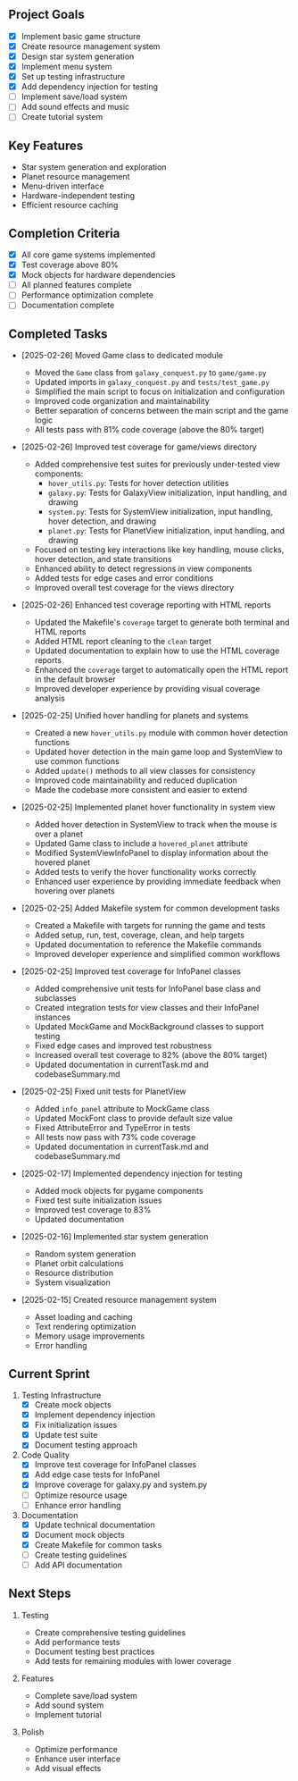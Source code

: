 ## Project Goals
- [x] Implement basic game structure
- [x] Create resource management system
- [x] Design star system generation
- [x] Implement menu system
- [x] Set up testing infrastructure
- [x] Add dependency injection for testing
- [ ] Implement save/load system
- [ ] Add sound effects and music
- [ ] Create tutorial system

## Key Features
- Star system generation and exploration
- Planet resource management
- Menu-driven interface
- Hardware-independent testing
- Efficient resource caching

## Completion Criteria
- [x] All core game systems implemented
- [x] Test coverage above 80%
- [x] Mock objects for hardware dependencies
- [ ] All planned features complete
- [ ] Performance optimization complete
- [ ] Documentation complete

## Completed Tasks
- [2025-02-26] Moved Game class to dedicated module
  - Moved the `Game` class from `galaxy_conquest.py` to `game/game.py`
  - Updated imports in `galaxy_conquest.py` and `tests/test_game.py`
  - Simplified the main script to focus on initialization and configuration
  - Improved code organization and maintainability
  - Better separation of concerns between the main script and the game logic
  - All tests pass with 81% code coverage (above the 80% target)

- [2025-02-26] Improved test coverage for game/views directory
  - Added comprehensive test suites for previously under-tested view components:
    - `hover_utils.py`: Tests for hover detection utilities
    - `galaxy.py`: Tests for GalaxyView initialization, input handling, and drawing
    - `system.py`: Tests for SystemView initialization, input handling, hover detection, and drawing
    - `planet.py`: Tests for PlanetView initialization, input handling, and drawing
  - Focused on testing key interactions like key handling, mouse clicks, hover detection, and state transitions
  - Enhanced ability to detect regressions in view components
  - Added tests for edge cases and error conditions
  - Improved overall test coverage for the views directory

- [2025-02-26] Enhanced test coverage reporting with HTML reports
  - Updated the Makefile's `coverage` target to generate both terminal and HTML reports
  - Added HTML report cleaning to the `clean` target
  - Updated documentation to explain how to use the HTML coverage reports
  - Enhanced the `coverage` target to automatically open the HTML report in the default browser
  - Improved developer experience by providing visual coverage analysis

- [2025-02-25] Unified hover handling for planets and systems
  - Created a new `hover_utils.py` module with common hover detection functions
  - Updated hover detection in the main game loop and SystemView to use common functions
  - Added `update()` methods to all view classes for consistency
  - Improved code maintainability and reduced duplication
  - Made the codebase more consistent and easier to extend
- [2025-02-25] Implemented planet hover functionality in system view
  - Added hover detection in SystemView to track when the mouse is over a planet
  - Updated Game class to include a `hovered_planet` attribute
  - Modified SystemViewInfoPanel to display information about the hovered planet
  - Added tests to verify the hover functionality works correctly
  - Enhanced user experience by providing immediate feedback when hovering over planets

- [2025-02-25] Added Makefile system for common development tasks
  - Created a Makefile with targets for running the game and tests
  - Added setup, run, test, coverage, clean, and help targets
  - Updated documentation to reference the Makefile commands
  - Improved developer experience and simplified common workflows

- [2025-02-25] Improved test coverage for InfoPanel classes
  - Added comprehensive unit tests for InfoPanel base class and subclasses
  - Created integration tests for view classes and their InfoPanel instances
  - Updated MockGame and MockBackground classes to support testing
  - Fixed edge cases and improved test robustness
  - Increased overall test coverage to 82% (above the 80% target)
  - Updated documentation in currentTask.md and codebaseSummary.md

- [2025-02-25] Fixed unit tests for PlanetView
  - Added `info_panel` attribute to MockGame class
  - Updated MockFont class to provide default size value
  - Fixed AttributeError and TypeError in tests
  - All tests now pass with 73% code coverage
  - Updated documentation in currentTask.md and codebaseSummary.md

- [2025-02-17] Implemented dependency injection for testing
  - Added mock objects for pygame components
  - Fixed test suite initialization issues
  - Improved test coverage to 83%
  - Updated documentation

- [2025-02-16] Implemented star system generation
  - Random system generation
  - Planet orbit calculations
  - Resource distribution
  - System visualization

- [2025-02-15] Created resource management system
  - Asset loading and caching
  - Text rendering optimization
  - Memory usage improvements
  - Error handling

## Current Sprint
1. Testing Infrastructure
   - [x] Create mock objects
   - [x] Implement dependency injection
   - [x] Fix initialization issues
   - [x] Update test suite
   - [x] Document testing approach

2. Code Quality
   - [x] Improve test coverage for InfoPanel classes
   - [x] Add edge case tests for InfoPanel
   - [x] Improve coverage for galaxy.py and system.py
   - [ ] Optimize resource usage
   - [ ] Enhance error handling

3. Documentation
   - [x] Update technical documentation
   - [x] Document mock objects
   - [x] Create Makefile for common tasks
   - [ ] Create testing guidelines
   - [ ] Add API documentation

## Next Steps
1. Testing
   - Create comprehensive testing guidelines
   - Add performance tests
   - Document testing best practices
   - Add tests for remaining modules with lower coverage

2. Features
   - Complete save/load system
   - Add sound system
   - Implement tutorial

3. Polish
   - Optimize performance
   - Enhance user interface
   - Add visual effects
